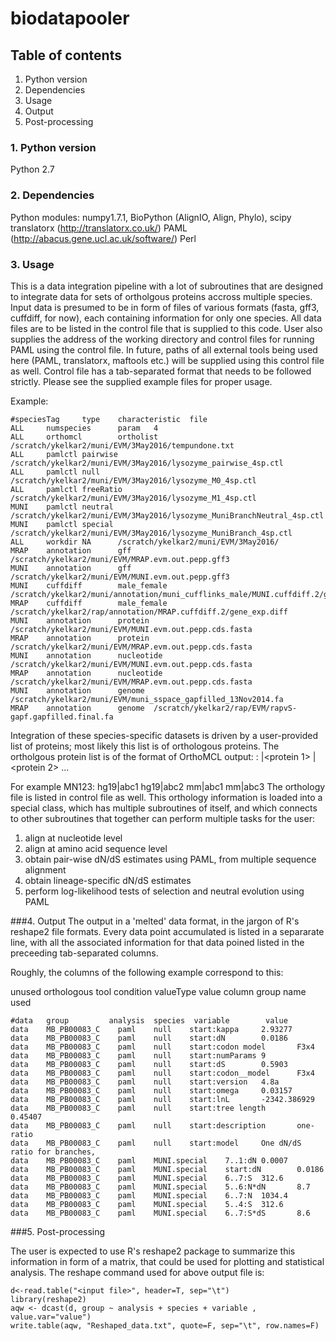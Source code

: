 # biodatapooler

## Table of contents
1. Python version
2. Dependencies
3. Usage
4. Output
5. Post-processing

### 1. Python version 
Python 2.7

### 2. Dependencies
Python modules: numpy1.7.1, BioPython (AlignIO, Align, Phylo), scipy
translatorx (http://translatorx.co.uk/)
PAML (http://abacus.gene.ucl.ac.uk/software/)
Perl

### 3. Usage
This is a data integration pipeline with a lot of subroutines that are designed to 
integrate data for sets of ortholgous proteins accross multiple species. 
Input data is presumed to be in form of files of various formats (fasta, gff3, cuffdiff, 
for now), each containing information for only one species. 
All data files are to be listed in the control file that is supplied to this code. 
User also supplies the address of the working directory and control files for running PAML 
using the control file. In future, paths of all external tools being used here (PAML, 
translatorx, maftools etc.) will be supplied using this control file as well.
Control file has a tab-separated format that needs to be followed strictly. 
Please see the supplied example files for proper usage.

Example:
```
#speciesTag     type    characteristic  file
ALL     numspecies      param   4
ALL     orthomcl        ortholist       /scratch/ykelkar2/muni/EVM/3May2016/tempundone.txt
ALL     pamlctl pairwise        /scratch/ykelkar2/muni/EVM/3May2016/lysozyme_pairwise_4sp.ctl
ALL     pamlctl null    /scratch/ykelkar2/muni/EVM/3May2016/lysozyme_M0_4sp.ctl
ALL     pamlctl freeRatio       /scratch/ykelkar2/muni/EVM/3May2016/lysozyme_M1_4sp.ctl
MUNI    pamlctl neutral /scratch/ykelkar2/muni/EVM/3May2016/lysozyme_MuniBranchNeutral_4sp.ctl
MUNI    pamlctl special /scratch/ykelkar2/muni/EVM/3May2016/lysozyme_MuniBranch_4sp.ctl
ALL     workdir NA      /scratch/ykelkar2/muni/EVM/3May2016/
MRAP    annotation      gff     /scratch/ykelkar2/muni/EVM/MRAP.evm.out.pepp.gff3
MUNI    annotation      gff     /scratch/ykelkar2/muni/EVM/MUNI.evm.out.pepp.gff3
MUNI    cuffdiff        male_female     /scratch/ykelkar2/muni/annotation/muni_cufflinks_male/MUNI.cuffdiff.2/gene_exp.diff
MRAP    cuffdiff        male_female     /scratch/ykelkar2/rap/annotation/MRAP.cuffdiff.2/gene_exp.diff
MUNI    annotation      protein /scratch/ykelkar2/muni/EVM/MUNI.evm.out.pepp.cds.fasta
MRAP    annotation      protein /scratch/ykelkar2/muni/EVM/MRAP.evm.out.pepp.cds.fasta
MUNI    annotation      nucleotide      /scratch/ykelkar2/muni/EVM/MUNI.evm.out.pepp.cds.fasta
MRAP    annotation      nucleotide      /scratch/ykelkar2/muni/EVM/MRAP.evm.out.pepp.cds.fasta
MUNI    annotation      genome  /scratch/ykelkar2/muni/EVM/muni_sspace_gapfilled_13Nov2014.fa
MRAP    annotation      genome  /scratch/ykelkar2/rap/EVM/rapvS-gapf.gapfilled.final.fa
```
Integration of these
species-specific datasets is driven by a user-provided list of proteins; most likely
this list is of orthologous proteins. The ortholgous protein list is of the format of
OrthoMCL output:
<name of orthologous group>: <species tag>|<protein 1> <species tag>|<protein 2> ...

For example
MN123: hg19|abc1 hg19|abc2 mm|abc1 mm|abc3 
The orthology file is listed in control file as well.
This orthology information is loaded into a special class, which has multiple
subroutines of itself, and which connects to other subroutines that together can perform
multiple tasks for the user:
1. align at nucleotide level
2. align at amino acid sequence level
3. obtain pair-wise dN/dS estimates using PAML, from multiple sequence alignment
4. obtain lineage-specific dN/dS estimates
5. perform log-likelihood tests of selection and neutral evolution using PAML


###4. Output
The output in a 'melted' data format, in the jargon of R's reshape2 file formats. Every data point accumulated is listed in a separarate line, with all the associated information for that data poined listed in the preceeding tab-separated columns. 

Roughly, the columns of the following example correspond to this:

unused   orthologous    tool   condition valueType     value
column    group name     used   
```
#data   group         analysis  species  variable        value
data    MB_PB00083_C    paml    null    start:kappa     2.93277
data    MB_PB00083_C    paml    null    start:dN        0.0186
data    MB_PB00083_C    paml    null    start:codon model       F3x4
data    MB_PB00083_C    paml    null    start:numParams 9
data    MB_PB00083_C    paml    null    start:dS        0.5903
data    MB_PB00083_C    paml    null    start:codon__model      F3x4
data    MB_PB00083_C    paml    null    start:version   4.8a
data    MB_PB00083_C    paml    null    start:omega     0.03157
data    MB_PB00083_C    paml    null    start:lnL       -2342.386929
data    MB_PB00083_C    paml    null    start:tree length       0.45407
data    MB_PB00083_C    paml    null    start:description       one-ratio
data    MB_PB00083_C    paml    null    start:model     One dN/dS ratio for branches,
data    MB_PB00083_C    paml    MUNI.special    7..1:dN 0.0007
data    MB_PB00083_C    paml    MUNI.special    start:dN        0.0186
data    MB_PB00083_C    paml    MUNI.special    6..7:S  312.6
data    MB_PB00083_C    paml    MUNI.special    5..6:N*dN       8.7
data    MB_PB00083_C    paml    MUNI.special    6..7:N  1034.4
data    MB_PB00083_C    paml    MUNI.special    5..4:S  312.6
data    MB_PB00083_C    paml    MUNI.special    6..7:S*dS       8.6
```

###5. Post-processing
 
The user is expected to use R's reshape2 package to summarize this information in form of a matrix, that could be used for plotting and statistical analysis. The reshape command used for above output file is:

```
d<-read.table("<input file>", header=T, sep="\t") 
library(reshape2) 
aqw <- dcast(d, group ~ analysis + species + variable , value.var="value") 
write.table(aqw, "Reshaped_data.txt", quote=F, sep="\t", row.names=F) 
```




